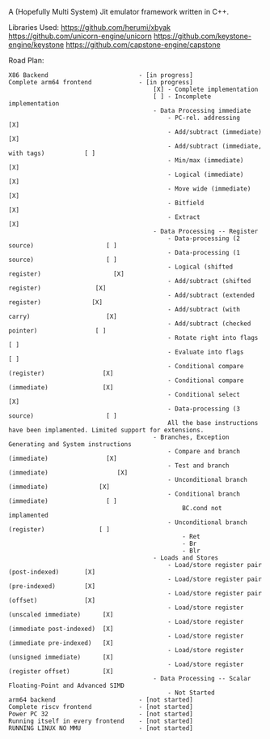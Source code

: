 A (Hopefully Multi System) Jit emulator framework written in C++.

Libraries Used:
    https://github.com/herumi/xbyak
    https://github.com/unicorn-engine/unicorn
    https://github.com/keystone-engine/keystone
    https://github.com/capstone-engine/capstone

Road Plan:

    X86 Backend                         - [in progress]
    Complete arm64 frontend             - [in progress] 
                                            [X] - Complete implementation
                                            [ ] - Incomplete implementation
                                            - Data Processing immediate
                                                - PC-rel. addressing                            [X]
                                                - Add/subtract (immediate)                      [X]
                                                - Add/subtract (immediate, with tags)           [ ]
                                                - Min/max (immediate)                           [X]
                                                - Logical (immediate)                           [X]
                                                - Move wide (immediate)                         [X]
                                                - Bitfield                                      [X]
                                                - Extract                                       [X]
                                            - Data Processing -- Register
                                                - Data-processing (2 source)                    [ ]
                                                - Data-processing (1 source)                    [ ]
                                                - Logical (shifted register)                    [X]
                                                - Add/subtract (shifted register)               [X]
                                                - Add/subtract (extended register)              [X]
                                                - Add/subtract (with carry)                     [X]
                                                - Add/subtract (checked pointer)                [ ]
                                                - Rotate right into flags                       [ ]
                                                - Evaluate into flags                           [ ]
                                                - Conditional compare (register)                [X]
                                                - Conditional compare (immediate)               [X]
                                                - Conditional select                            [X]
                                                - Data-processing (3 source)                    [ ]
                                                All the base instructions have been implamented. Limited support for extensions.
                                            - Branches, Exception Generating and System instructions
                                                - Compare and branch (immediate)                [X]
                                                - Test and branch (immediate)                   [X]
                                                - Unconditional branch (immediate)              [X]
                                                - Conditional branch (immediate)                [ ] 
                                                    BC.cond not implamented
                                                - Unconditional branch (register)               [ ]
                                                    - Ret
                                                    - Br
                                                    - Blr
                                            - Loads and Stores
                                                - Load/store register pair (post-indexed)       [X]
                                                - Load/store register pair (pre-indexed)        [X]
                                                - Load/store register pair (offset)             [X]
                                                - Load/store register (unscaled immediate)      [X]
                                                - Load/store register (immediate post-indexed)  [X]
                                                - Load/store register (immediate pre-indexed)   [X]
                                                - Load/store register (unsigned immediate)      [X]
                                                - Load/store register (register offset)         [X]
                                            - Data Processing -- Scalar Floating-Point and Advanced SIMD
                                                - Not Started
    arm64 backend                       - [not started]
    Complete riscv frontend             - [not started]
    Power PC 32                         - [not started]
    Running itself in every frontend    - [not started]
    RUNNING LINUX NO MMU                - [not started]